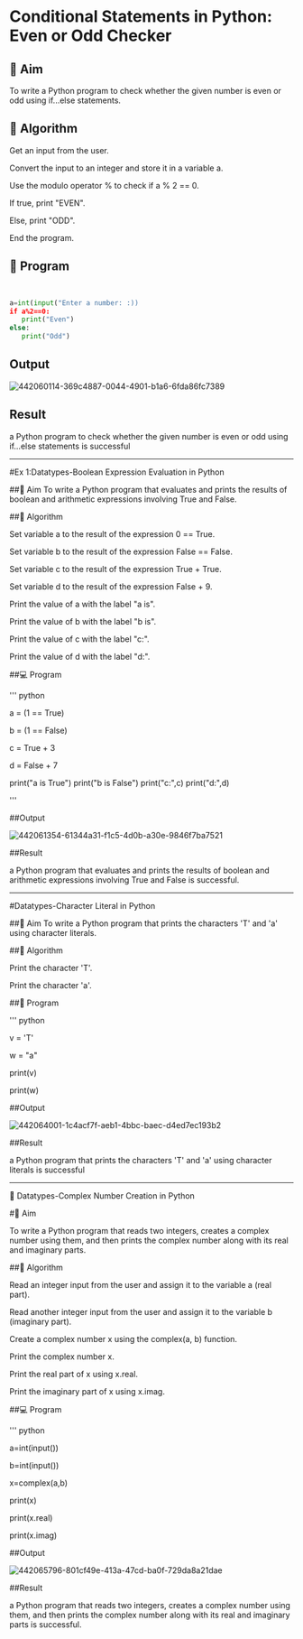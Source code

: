 # Conditional Statements in Python: Even or Odd Checker
## 🎯 Aim
To write a Python program to check whether the given number is even or odd using if...else statements.

## 🧠 Algorithm

Get an input from the user.

Convert the input to an integer and store it in a variable a.

Use the modulo operator % to check if a % 2 == 0.

If true, print "EVEN".

Else, print "ODD".

End the program.

## 🧾 Program

``` python


a=int(input("Enter a number: :))
if a%2==0:
   print("Even")
else:
   print("Odd")

```

## Output

![442060114-369c4887-0044-4901-b1a6-6fda86fc7389](https://github.com/user-attachments/assets/8d04ba37-f00e-406b-bec8-cda4d62f426f)


## Result

a Python program to check whether the given number is even or odd using if...else statements is successful

---

#Ex 1:Datatypes-Boolean Expression Evaluation in Python

##🎯 Aim
To write a Python program that evaluates and prints the results of boolean and arithmetic expressions involving True and False.

##🧠 Algorithm

Set variable a to the result of the expression 0 == True.

Set variable b to the result of the expression False == False.

Set variable c to the result of the expression True + True.

Set variable d to the result of the expression False + 9.

Print the value of a with the label "a is".

Print the value of b with the label "b is".

Print the value of c with the label "c:".

Print the value of d with the label "d:".

##💻 Program

''' python

a = (1 == True)

b = (1 == False)

c = True + 3

d = False + 7

print("a is True")
print("b is False")
print("c:",c)
print("d:",d)

'''


##Output

![442061354-61344a31-f1c5-4d0b-a30e-9846f7ba7521](https://github.com/user-attachments/assets/aeac68dd-3975-4f87-a146-6e140126db19)


##Result

a Python program that evaluates and prints the results of boolean and arithmetic expressions involving True and False is successful.

---

#Datatypes-Character Literal in Python

##🎯 Aim
To write a Python program that prints the characters 'T' and 'a' using character literals.

##🧠 Algorithm

Print the character 'T'.

Print the character 'a'.

##🧾 Program

''' python

v = 'T'

w = "a"

print(v)

print(w)


##Output

![442064001-1c4acf7f-aeb1-4bbc-baec-d4ed7ec193b2](https://github.com/user-attachments/assets/f7dc5c21-f3d8-4533-a466-a661544dacf3)


##Result

a Python program that prints the characters 'T' and 'a' using character literals is successful

---

🧮 Datatypes-Complex Number Creation in Python

#🎯 Aim

To write a Python program that reads two integers, creates a complex number using them, and then prints the complex number along with its real and imaginary parts.

##🧠 Algorithm

Read an integer input from the user and assign it to the variable a (real part).

Read another integer input from the user and assign it to the variable b (imaginary part).

Create a complex number x using the complex(a, b) function.

Print the complex number x.

Print the real part of x using x.real.

Print the imaginary part of x using x.imag.

##💻 Program

''' python


a=int(input())

b=int(input())

x=complex(a,b)

print(x)

print(x.real)

print(x.imag)


##Output

![442065796-801cf49e-413a-47cd-ba0f-729da8a21dae](https://github.com/user-attachments/assets/776c4e96-b950-4a13-b20b-1a6f5f32f3d0)

##Result

a Python program that reads two integers, creates a complex number using them, and then prints the complex number along with its real and imaginary parts is successful.










